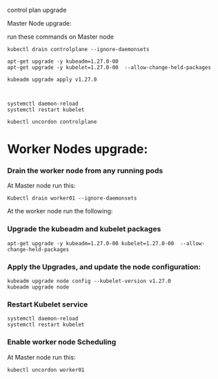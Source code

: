 control plan upgrade

Master Node upgrade:

run these commands on Master node

```
kubectl drain controlplane --ignore-daemonsets

apt-get upgrade -y kubeadm=1.27.0-00
apt-get upgrade -y kubelet=1.27.0-00  --allow-change-held-packages

kubeadm upgrade apply v1.27.0



systemctl daemon-reload
systemctl restart kubelet

kubectl uncordon controlplane
```

# Worker Nodes upgrade:

### Drain the worker node from any running pods
At Master node run this:
```
Kubectl drain worker01 --ignore-daemonsets
```

At the worker node run the following:
### Upgrade the kubeadm and kubelet packages

```
apt-get upgrade -y kubeadm=1.27.0-00 kubelet=1.27.0-00  --allow-change-held-packages
```

### Apply the Upgrades, and update the node configuration:
```
kubeadm upgrade node config --kubelet-version v1.27.0
kubeadm upgrade node
```

### Restart Kubelet service
```
systemctl daemon-reload
systemctl restart kubelet
```

### Enable worker node Scheduling 
At Master node run this:
```
kubectl uncordon worker01
```